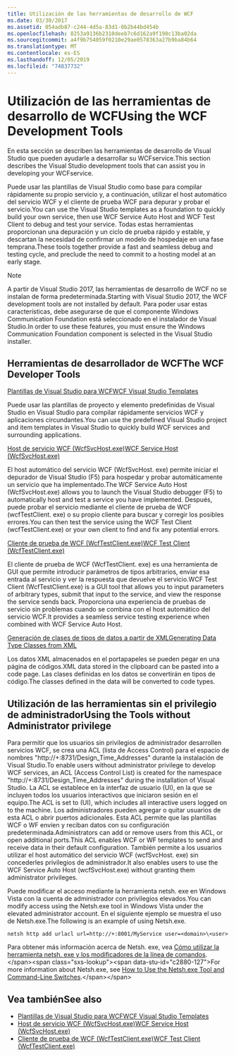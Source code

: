 ```yaml
---
title: Utilización de las herramientas de desarrollo de WCF
ms.date: 03/30/2017
ms.assetid: 054adb87-c244-4d5a-83d1-0b2b44bd454b
ms.openlocfilehash: 8253a9136b2310deeb7c6d162a9f190c13ba02da
ms.sourcegitcommit: a4f9b754059f0210e29ae0578363a27b9ba84b64
ms.translationtype: MT
ms.contentlocale: es-ES
ms.lasthandoff: 12/05/2019
ms.locfileid: "74837732"
---
```

# <a name="using-the-wcf-development-tools"></a><span data-ttu-id="c2880-102">Utilización de las herramientas de desarrollo de WCF</span><span class="sxs-lookup"><span data-stu-id="c2880-102">Using the WCF Development Tools</span></span>
<span data-ttu-id="c2880-103">En esta sección se describen las herramientas de desarrollo de Visual Studio que pueden ayudarle a desarrollar su WCFservice.</span><span class="sxs-lookup"><span data-stu-id="c2880-103">This section describes the Visual Studio development tools that can assist you in developing your WCFservice.</span></span>  
  
 <span data-ttu-id="c2880-104">Puede usar las plantillas de Visual Studio como base para compilar rápidamente su propio servicio y, a continuación, utilizar el host automático del servicio WCF y el cliente de prueba WCF para depurar y probar el servicio.</span><span class="sxs-lookup"><span data-stu-id="c2880-104">You can use the Visual Studio templates as a foundation to quickly build your own service, then use WCF Service Auto Host and WCF Test Client to debug and test your service.</span></span> <span data-ttu-id="c2880-105">Todas estas herramientas proporcionan una depuración y un ciclo de prueba rápido y estable, y descartan la necesidad de confirmar un modelo de hospedaje en una fase temprana.</span><span class="sxs-lookup"><span data-stu-id="c2880-105">These tools together provide a fast and seamless debug and testing cycle, and preclude the need to commit to a hosting model at an early stage.</span></span>  
 
 > [!NOTE]
 > <span data-ttu-id="c2880-106">A partir de Visual Studio 2017, las herramientas de desarrollo de WCF no se instalan de forma predeterminada.</span><span class="sxs-lookup"><span data-stu-id="c2880-106">Starting with Visual Studio 2017, the WCF development tools are not installed by default.</span></span> <span data-ttu-id="c2880-107">Para poder usar estas características, debe asegurarse de que el componente Windows Communication Foundation está seleccionado en el instalador de Visual Studio.</span><span class="sxs-lookup"><span data-stu-id="c2880-107">In order to use these features, you must ensure the Windows Communication Foundation component is selected in the Visual Studio installer.</span></span>
  
## <a name="the-wcf-developer-tools"></a><span data-ttu-id="c2880-108">Herramientas de desarrollador de WCF</span><span class="sxs-lookup"><span data-stu-id="c2880-108">The WCF Developer Tools</span></span>  
 [<span data-ttu-id="c2880-109">Plantillas de Visual Studio para WCF</span><span class="sxs-lookup"><span data-stu-id="c2880-109">WCF Visual Studio Templates</span></span>](wcf-vs-templates.md)  
  
 <span data-ttu-id="c2880-110">Puede usar las plantillas de proyecto y elemento predefinidas de Visual Studio en Visual Studio para compilar rápidamente servicios WCF y aplicaciones circundantes.</span><span class="sxs-lookup"><span data-stu-id="c2880-110">You can use the predefined Visual Studio project and item templates in Visual Studio to quickly build WCF services and surrounding applications.</span></span>  
  
 [<span data-ttu-id="c2880-111">Host de servicio WCF (WcfSvcHost.exe)</span><span class="sxs-lookup"><span data-stu-id="c2880-111">WCF Service Host (WcfSvcHost.exe)</span></span>](wcf-service-host-wcfsvchost-exe.md)  
  
 <span data-ttu-id="c2880-112">El host automático del servicio WCF (WcfSvcHost. exe) permite iniciar el depurador de Visual Studio (F5) para hospedar y probar automáticamente un servicio que ha implementado.</span><span class="sxs-lookup"><span data-stu-id="c2880-112">The WCF Service Auto Host (WcfSvcHost.exe) allows you to launch the Visual Studio debugger (F5) to automatically host and test a service you have implemented.</span></span> <span data-ttu-id="c2880-113">Después, puede probar el servicio mediante el cliente de prueba de WCF (wcfTestClient. exe) o su propio cliente para buscar y corregir los posibles errores.</span><span class="sxs-lookup"><span data-stu-id="c2880-113">You can then test the service using the WCF Test Client (wcfTestClient.exe) or your own client to find and fix any potential errors.</span></span>  
  
 [<span data-ttu-id="c2880-114">Cliente de prueba de WCF (WcfTestClient.exe)</span><span class="sxs-lookup"><span data-stu-id="c2880-114">WCF Test Client (WcfTestClient.exe)</span></span>](wcf-test-client-wcftestclient-exe.md)  
  
 <span data-ttu-id="c2880-115">El cliente de prueba de WCF (WcfTestClient. exe) es una herramienta de GUI que permite introducir parámetros de tipos arbitrarios, enviar esa entrada al servicio y ver la respuesta que devuelve el servicio.</span><span class="sxs-lookup"><span data-stu-id="c2880-115">WCF Test Client (WcfTestClient.exe) is a GUI tool that allows you to input parameters of arbitrary types, submit that input to the service, and view the response the service sends back.</span></span> <span data-ttu-id="c2880-116">Proporciona una experiencia de pruebas de servicio sin problemas cuando se combina con el host automático del servicio WCF.</span><span class="sxs-lookup"><span data-stu-id="c2880-116">It provides a seamless service testing experience when combined with WCF Service Auto Host.</span></span>  
  
 [<span data-ttu-id="c2880-117">Generación de clases de tipos de datos a partir de XML</span><span class="sxs-lookup"><span data-stu-id="c2880-117">Generating Data Type Classes from XML</span></span>](generating-data-type-classes-from-xml.md)  
  
 <span data-ttu-id="c2880-118">Los datos XML almacenados en el portapapeles se pueden pegar en una página de códigos.</span><span class="sxs-lookup"><span data-stu-id="c2880-118">XML data stored in the clipboard can be pasted into a code page.</span></span> <span data-ttu-id="c2880-119">Las clases definidas en los datos se convertirán en tipos de código.</span><span class="sxs-lookup"><span data-stu-id="c2880-119">The classes defined in the data will be converted to code types.</span></span>  
  
## <a name="using-the-tools-without-administrator-privilege"></a><span data-ttu-id="c2880-120">Utilización de las herramientas sin el privilegio de administrador</span><span class="sxs-lookup"><span data-stu-id="c2880-120">Using the Tools without Administrator privilege</span></span>  
 <span data-ttu-id="c2880-121">Para permitir que los usuarios sin privilegios de administrador desarrollen servicios WCF, se crea una ACL (lista de Access Control) para el espacio de nombres "http://+:8731/Design_Time_Addresses" durante la instalación de Visual Studio.</span><span class="sxs-lookup"><span data-stu-id="c2880-121">To enable users without administrator privilege to develop WCF services, an ACL (Access Control List) is created for the namespace "http://+:8731/Design_Time_Addresses" during the installation of Visual Studio.</span></span> <span data-ttu-id="c2880-122">La ACL se establece en la interfaz de usuario (UI), en la que se incluyen todos los usuarios interactivos que iniciaron sesión en el equipo.</span><span class="sxs-lookup"><span data-stu-id="c2880-122">The ACL is set to (UI), which includes all interactive users logged on to the machine.</span></span> <span data-ttu-id="c2880-123">Los administradores pueden agregar o quitar usuarios de esta ACL o abrir puertos adicionales. Esta ACL permite que las plantillas WCF o WF envíen y reciban datos con su configuración predeterminada.</span><span class="sxs-lookup"><span data-stu-id="c2880-123">Administrators can add or remove users from this ACL, or open additional ports.This ACL enables WCF or WF templates to send and receive data in their default configuration.</span></span> <span data-ttu-id="c2880-124">También permite a los usuarios utilizar el host automático del servicio WCF (wcfSvcHost. exe) sin concederles privilegios de administrador.</span><span class="sxs-lookup"><span data-stu-id="c2880-124">It also enables users to use the WCF Service Auto Host (wcfSvcHost.exe) without granting them administrator privileges.</span></span>  
  
 <span data-ttu-id="c2880-125">Puede modificar el acceso mediante la herramienta netsh. exe en Windows Vista con la cuenta de administrador con privilegios elevados.</span><span class="sxs-lookup"><span data-stu-id="c2880-125">You can modify access using the Netsh.exe tool in Windows Vista under the elevated administrator account.</span></span> <span data-ttu-id="c2880-126">En el siguiente ejemplo se muestra el uso de Netsh.exe.</span><span class="sxs-lookup"><span data-stu-id="c2880-126">The following is an example of using Netsh.exe.</span></span>  
  
```console  
netsh http add urlacl url=http://+:8001/MyService user=<domain>\<user>  
```  
  
 <span data-ttu-id="c2880-127">Para obtener más información acerca de Netsh. exe, vea [Cómo utilizar la herramienta netsh. exe y los modificadores de la línea de comandos](https://docs.microsoft.com/previous-versions/tn-archive/bb490939(v=technet.10)).</span><span class="sxs-lookup"><span data-stu-id="c2880-127">For more information about Netsh.exe, see [How to Use the Netsh.exe Tool and Command-Line Switches](https://docs.microsoft.com/previous-versions/tn-archive/bb490939(v=technet.10)).</span></span>  
  
## <a name="see-also"></a><span data-ttu-id="c2880-128">Vea también</span><span class="sxs-lookup"><span data-stu-id="c2880-128">See also</span></span>

- [<span data-ttu-id="c2880-129">Plantillas de Visual Studio para WCF</span><span class="sxs-lookup"><span data-stu-id="c2880-129">WCF Visual Studio Templates</span></span>](wcf-vs-templates.md)
- [<span data-ttu-id="c2880-130">Host de servicio WCF (WcfSvcHost.exe)</span><span class="sxs-lookup"><span data-stu-id="c2880-130">WCF Service Host (WcfSvcHost.exe)</span></span>](wcf-service-host-wcfsvchost-exe.md)
- [<span data-ttu-id="c2880-131">Cliente de prueba de WCF (WcfTestClient.exe)</span><span class="sxs-lookup"><span data-stu-id="c2880-131">WCF Test Client (WcfTestClient.exe)</span></span>](wcf-test-client-wcftestclient-exe.md)
